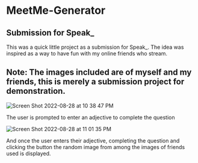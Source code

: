 # MeetMe-Generator
## Submission for Speak_

This was a quick little project as a submission for Speak_. The idea was inspired as a way to have fun with my online friends who stream.
## Note: The images included are of myself and my friends, this is merely a submission project for demonstration. 


![Screen Shot 2022-08-28 at 10 38 47 PM](https://user-images.githubusercontent.com/47512408/187113849-f6299740-7da0-4578-90fb-1bf8eb695bfc.png)

The user is prompted to enter an adjective to complete the question

![Screen Shot 2022-08-28 at 11 01 35 PM](https://user-images.githubusercontent.com/47512408/187114587-257a2db0-3d9b-4ae9-8d93-83735922202a.png)

And once the user enters their adjective, completing the question and clicking the button the random image from among the images of friends used is displayed.
